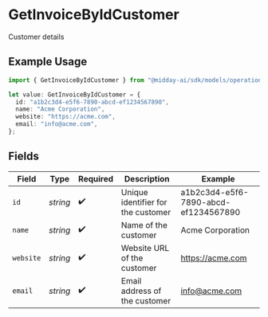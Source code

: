 # GetInvoiceByIdCustomer

Customer details

## Example Usage

```typescript
import { GetInvoiceByIdCustomer } from "@midday-ai/sdk/models/operations";

let value: GetInvoiceByIdCustomer = {
  id: "a1b2c3d4-e5f6-7890-abcd-ef1234567890",
  name: "Acme Corporation",
  website: "https://acme.com",
  email: "info@acme.com",
};
```

## Fields

| Field                                | Type                                 | Required                             | Description                          | Example                              |
| ------------------------------------ | ------------------------------------ | ------------------------------------ | ------------------------------------ | ------------------------------------ |
| `id`                                 | *string*                             | :heavy_check_mark:                   | Unique identifier for the customer   | a1b2c3d4-e5f6-7890-abcd-ef1234567890 |
| `name`                               | *string*                             | :heavy_check_mark:                   | Name of the customer                 | Acme Corporation                     |
| `website`                            | *string*                             | :heavy_check_mark:                   | Website URL of the customer          | https://acme.com                     |
| `email`                              | *string*                             | :heavy_check_mark:                   | Email address of the customer        | info@acme.com                        |